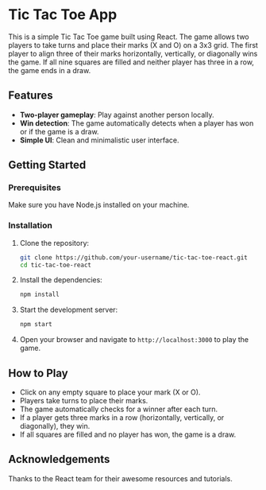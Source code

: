 # Tic Tac Toe App

This is a simple Tic Tac Toe game built using React. The game allows two players to take turns and place their marks (X and O) on a 3x3 grid. The first player to align three of their marks horizontally, vertically, or diagonally wins the game. If all nine squares are filled and neither player has three in a row, the game ends in a draw.

## Features

- **Two-player gameplay**: Play against another person locally.
- **Win detection**: The game automatically detects when a player has won or if the game is a draw.
- **Simple UI**: Clean and minimalistic user interface.

## Getting Started

### Prerequisites

Make sure you have Node.js installed on your machine.

### Installation

1. Clone the repository:
    ```bash
    git clone https://github.com/your-username/tic-tac-toe-react.git
    cd tic-tac-toe-react
    ```

2. Install the dependencies:
    ```bash
    npm install
    ```

3. Start the development server:
    ```bash
    npm start
    ```

4. Open your browser and navigate to `http://localhost:3000` to play the game.

## How to Play

- Click on any empty square to place your mark (X or O).
- Players take turns to place their marks.
- The game automatically checks for a winner after each turn.
- If a player gets three marks in a row (horizontally, vertically, or diagonally), they win.
- If all squares are filled and no player has won, the game is a draw.

## Acknowledgements

Thanks to the React team for their awesome resources and tutorials.